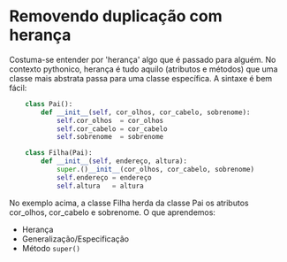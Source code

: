 # Removendo duplicação com herança

Costuma-se entender por 'herança' algo que é passado para alguém. No contexto pythonico, herança é tudo aquilo (atributos e métodos) que uma classe mais abstrata passa para uma classe específica. A sintaxe é bem fácil:
```python
	class Pai():
		def __init__(self, cor_olhos, cor_cabelo, sobrenome):
			self.cor_olhos  = cor_olhos
			self.cor_cabelo = cor_cabelo
			self.sobrenome  = sobrenome

	class Filha(Pai):
		def __init__(self, endereço, altura):
			super.()__init__(cor_olhos, cor_cabelo, sobrenome)
			self.endereço = endereço
			self.altura   = altura
```

No exemplo acima, a classe Filha herda da classe Pai os atributos cor_olhos, cor_cabelo e sobrenome.
O que aprendemos:
* Herança 
* Generalização/Especificação
* Método ```super()```  